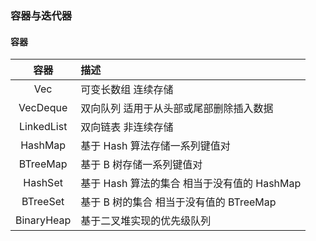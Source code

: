 ### 容器与迭代器  


#### 容器  

|  容器   | 描述  |
|  :----: | :---- |
|  Vec        |  可变长数组 连续存储  |
|  VecDeque   |  双向队列 适用于从头部或尾部删除插入数据  |
| LinkedList  |  双向链表 非连续存储  |
| HashMap     |  基于 Hash 算法存储一系列键值对 |
| BTreeMap    |  基于 B 树存储一系列键值对 |
| HashSet     |  基于 Hash 算法的集合 相当于没有值的 HashMap |
| BTreeSet    |  基于 B 树的集合 相当于没有值的 BTreeMap |
| BinaryHeap  |  基于二叉堆实现的优先级队列 |

